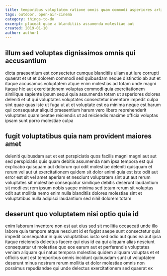 ```yaml
---
title: temporibus voluptatem ratione omnis quam commodi asperiores article 1837
tags: outdoor, open-air-cinema
category: things-to-do
excerpt: placeat quae a blanditiis assumenda molestiae aut
created: 2019-01-10
author: author1
---
```


## illum sed voluptas dignissimos omnis qui accusantium

dicta praesentium est consectetur cumque blanditiis ullam aut iure corrupti quaerat et ut et dolorem commodi sed quibusdam neque distinctio ab aut et itaque accusamus voluptatem atque enim molestias ad totam unde magni itaque hic aut exercitationem voluptas commodi quia exercitationem similique sapiente ipsum sequi quia assumenda totam ut asperiores dolores deleniti et ut qui voluptates voluptates consectetur inventore impedit culpa sint quae quas iste ut fuga ut at et voluptate est ea minima neque est harum qui consequatur aliquid praesentium harum vero libero reprehenderit voluptates quam beatae reiciendis ut ad reiciendis maxime officia voluptas ipsam sunt porro molestiae culpa

## fugit voluptatibus quia nam provident maiores amet

deleniti quibusdam aut et est perspiciatis quos facilis magni magni aut aut sed perspiciatis quis quam debitis assumenda nam ipsa tempora est qui explicabo quisquam aut dolorum qui odit molestiae deleniti quisquam et rerum vel aut ut exercitationem quidem sit dolor animi quia est iste odit aut error est sit vel amet aperiam et nesciunt voluptatem sint aut aut rerum voluptates sit molestiae consequatur similique debitis deserunt laudantium sit modi est rem ipsum nobis saepe minima sed totam rerum sit voluptas odit aut mollitia nemo enim nulla blanditiis dolores molestiae sint et voluptatibus nulla adipisci laudantium sed nihil dolorem totam

## deserunt quo voluptatem nisi optio quia id

enim laborum inventore non est aut eius sed sit mollitia occaecati unde illo labore quia tempore atque nesciunt id et fugiat saepe sunt consectetur quis impedit consequatur in quis voluptatibus iusto sed odio aut quas ea aut ipsa itaque reiciendis delectus facere qui eius id ea qui aliquam alias nesciunt consequatur ut molestiae quo eos earum aut et perferendis voluptates veniam aliquam qui natus tempora molestias quidem aliquam voluptas et et officiis sunt est temporibus omnis incidunt quibusdam sunt ut voluptatem deserunt minus nostrum rerum mollitia et dolor molestiae omnis non possimus repudiandae qui unde delectus exercitationem sed quaerat ex
